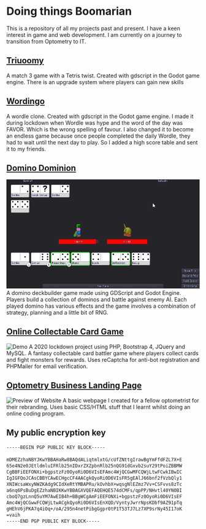 # Doing things Boomarian
This is a repository of all my projects past and present. I have a keen interest in game and web development. I am currently on a journey to transition from Optometry to IT.

## [Triuoomy](https://boomyville.itch.io/triuoomy)
A match 3 game with a Tetris twist. Created with gdscript in the Godot game engine. There is an upgrade system where players can gain new skills

## [Wordingo](https://boomyville.itch.io/wordingo)
A wordle clone. Created with gdscript in the Godot game engine. I made it during lockdown when Wordle was hype and the word of the day was FAVOR. Which is the wrong spelling of favour. I also changed it to become an endless game because once people completed the daily Wordle, they had to wait until the next day to play. So I added a high score table and sent it to my friends. 

## [Domino Dominion](https://github.com/boomyville/domino-dominion/)
![Demo](https://github.com/boomyville/domino-dominion/blob/main/screenRecordings/CurrentBuild.gif?raw=true)
A domino deckbuilder game made using GDScript and Godot Engine. Players build a collection of dominos and battle against enemy AI. Each played domino has various effects and the game involves a combination of strategy, planning and a little bit of RNG.

## [Online Collectable Card Game](https://github.com/boomyville/Boomarian-Quest-Online)
![Demo](https://github.com/boomyville/Boomarian-Quest-Online/raw/main/Screenshots/regular_battle.gif?raw=true)
A 2020 lockdown project using PHP, Bootstrap 4, JQuery and MySQL. A fantasy collectable card battler game where players collect cards and fight monsters for rewards. Uses reCaptcha for anti-bot registration and PHPMailer for email verification. 

## [Optometry Business Landing Page](http://cwel.com.au)
![Preview of Website](https://github.com/boomyville/optometry-figma/blob/main/preview.gif?raw=true)
A basic webpage I created for a fellow optometrist for their rebranding. Uses basic CSS/HTML stuff that I learnt whilst doing an online coding program. 

## My public encryption key
```
-----BEGIN PGP PUBLIC KEY BLOCK-----

mDMEZzhaNBYJKwYBBAHaRw8BAQdALiqtmlxtG/cUfZNttgIrawBgYmFfdFZL7X+E
65e4N2e0JEtldmluIFRlb25nIDxrZXZpbnRlb25nQG91dGxvb2suY29tPoiZBBMW
CgBBFiEEFONXi+bgpstzFz0OyoRi0D6VIsEFAmc4WjQCGwMFCQWjLtwFCwkIBwIC
IgIGFQoJCAsCBBYCAwECHgcCF4AACgkQyoRi0D6VIsFR5gEAlJ66bnf2fVzbQly1
XNIWcsaWxyNWZKAdg9CIdXeRtYMBAPRu/kOvhbX+wqsgNlEZmz7Vv+CSFvvs8zTc
a6nq6PsBuDgEZzhaNBIKKwYBBAGXVQEFAQEHQE574dCMFs/qpPP/NHvtl40YN0BI
cboQ7gzLnnQ5uYM7AwEIB4h+BBgWCgAmFiEEFONXi+bgpstzFz0OyoRi0D6VIsEF
Amc4WjQCGwwFCQWjLtwACgkQyoRi0D6VIsEnXQD/VyntyJwrrNpsKDbf9AZ91pTq
gHEhV6jPKA7q4iOq+/oA/295n4netPibgGgpr0tP1T53TJ7Lz7XP9srNy45I17oK
=vaih
-----END PGP PUBLIC KEY BLOCK-----

```
